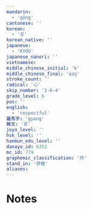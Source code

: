 ```yaml
---
mandarin:
  - 'gōng'
cantonese: ''
korean:
  - '공'
korean_native: ''
japanese:
  - 'KYOU'
japanese_nanori: ''
vietnamese:
middle_chinese_initial: 'k'
middle_chinese_final: 'ɨoŋ'
stroke_count: ''
radical: '心'
skip_number: '2-6-4'
grade_level: 6
pos: ''
english:
  - 'respectful'
羅馬字: 'gyong'
韓文: '굥'
joyo_level: ''
hsk_level: ''
hanmun_edu_level: ''
danayo_id: 6352
mc_id: 779
graphemic_classification: '共'
stand_in: '恭敬'
aliases:
---
```


# Notes

